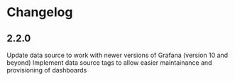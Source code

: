 # Changelog

## 2.2.0

Update data source to work with newer versions of Grafana (version 10 and beyond)
Implement data source tags to allow easier maintainance and provisioning of dashboards
